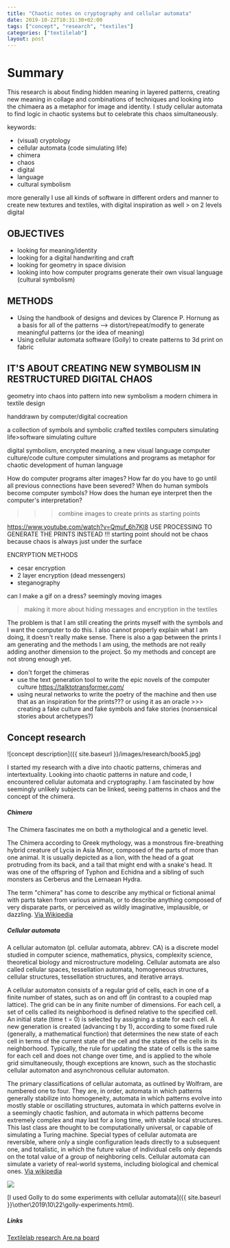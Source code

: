 ```yaml
---
title: "Chaotic notes on cryptography and cellular automata"
date: 2019-10-22T10:31:30+02:00
tags: ["concept", "research", "textiles"]
categories: ["textilelab"]
layout: post
---
```

# Summary
This research is about finding hidden meaning in layered patterns, creating new meaning in collage and combinations of techniques and looking into the chimaera as a metaphor for image and identity. I study cellular automata to find logic in chaotic systems but to celebrate this chaos simultaneously.

keywords:
- (visual) cryptology
- cellular automata (code simulating life)
- chimera
- chaos
- digital
- language
- cultural symbolism

more generally I use all kinds of software in different orders and manner to create new textures and textiles, with digital inspiration as well > on 2 levels digital

## OBJECTIVES
- looking for meaning/identity
- looking for a digital handwriting and craft
- looking for geometry in space division
- looking into how computer programs generate their own visual language (cultural symbolism)

## METHODS
- Using the handbook of designs and devices by Clarence P. Hornung as a basis for all of the patterns —> distort/repeat/modify to generate meaningful patterns (or the idea of meaning)
- Using cellular automata software (Golly) to create patterns to 3d print on fabric

## IT'S ABOUT CREATING NEW SYMBOLISM IN RESTRUCTURED DIGITAL CHAOS
geometry into chaos into pattern into new symbolism
a modern chimera in textile design

handdrawn by computer/digital cocreation

a collection of symbols and symbolic crafted textiles
computers simulating life>software simulating culture

digital symbolism, encrypted meaning, a new visual language 
computer culture/code culture
computer simulations and programs as metaphor for chaotic development of human language

How do computer programs alter images? How far do you have to go until all previous connections have been severed? When do human symbols become computer symbols? How does the human eye interpret then the computer's interpretation?
>>> combine images to create prints as starting points

https://www.youtube.com/watch?v=Qmuf_6h7Kl8 
USE PROCESSING TO GENERATE THE PRINTS INSTEAD
!!! starting point should not be chaos because chaos is always just under the surface

ENCRYPTION METHODS
- cesar encryption
- 2 layer encryption (dead messengers)
- steganography

can I make a gif on a dress? seemingly moving images 
>making it more about hiding messages and encryption in the textiles

The problem is that I am still creating the prints myself with the symbols and I want the computer to do this. I also cannot properly explain what I am doing, it doesn't really make sense. There is also a gap between the prints I am generating and the methods I am using, the methods are not really adding another dimension to the project. So my methods and concept are not strong enough yet.

- don't forget the chimeras
- use the text generation tool to write the epic novels of the computer culture
https://talktotransformer.com/ 
- using neural networks to write the poetry of the machine and then use that as an inspiration for the prints??? or using it as an oracle >>> creating a fake culture and fake symbols and fake stories (nonsensical stories about archetypes?)

<!-- symbols to start with
- 118
- 62
- 35
- 17
- 44
- 136
- 196
- 204
- 287
- 318
- 370
- 402
- 448
- 553
- 581
- 743
- 805
- 898
- 970
- 1170
- 1579
- 1663 -->

## Concept research
![concept description]({{ site.baseurl }}/images/research/book5.jpg)

I started my research with a dive into chaotic patterns, chimeras and intertextuality. Looking into chaotic patterns in nature and code, I encountered cellular automata and cryptography. I am fascinated by how seemingly unlikely subjects can be linked, seeing patterns in chaos and the concept of the chimera. 

##### Chimera
The Chimera fascinates me on both a mythological and a genetic level.

The Chimera according to Greek mythology, was a monstrous fire-breathing hybrid creature of Lycia in Asia Minor, composed of the parts of more than one animal. It is usually depicted as a lion, with the head of a goat protruding from its back, and a tail that might end with a snake's head. It was one of the offspring of Typhon and Echidna and a sibling of such monsters as Cerberus and the Lernaean Hydra.

The term "chimera" has come to describe any mythical or fictional animal with parts taken from various animals, or to describe anything composed of very disparate parts, or perceived as wildly imaginative, implausible, or dazzling. [Via Wikipedia](https://en.wikipedia.org/wiki/Chimera_(mythology))

##### Cellular automata
A cellular automaton (pl. cellular automata, abbrev. CA) is a discrete model studied in computer science, mathematics, physics, complexity science, theoretical biology and microstructure modeling. Cellular automata are also called cellular spaces, tessellation automata, homogeneous structures, cellular structures, tessellation structures, and iterative arrays.

A cellular automaton consists of a regular grid of cells, each in one of a finite number of states, such as on and off (in contrast to a coupled map lattice). The grid can be in any finite number of dimensions. For each cell, a set of cells called its neighborhood is defined relative to the specified cell. An initial state (time t = 0) is selected by assigning a state for each cell. A new generation is created (advancing t by 1), according to some fixed rule (generally, a mathematical function) that determines the new state of each cell in terms of the current state of the cell and the states of the cells in its neighborhood. Typically, the rule for updating the state of cells is the same for each cell and does not change over time, and is applied to the whole grid simultaneously, though exceptions are known, such as the stochastic cellular automaton and asynchronous cellular automaton.

The primary classifications of cellular automata, as outlined by Wolfram, are numbered one to four. They are, in order, automata in which patterns generally stabilize into homogeneity, automata in which patterns evolve into mostly stable or oscillating structures, automata in which patterns evolve in a seemingly chaotic fashion, and automata in which patterns become extremely complex and may last for a long time, with stable local structures. This last class are thought to be computationally universal, or capable of simulating a Turing machine. Special types of cellular automata are reversible, where only a single configuration leads directly to a subsequent one, and totalistic, in which the future value of individual cells only depends on the total value of a group of neighboring cells. Cellular automata can simulate a variety of real-world systems, including biological and chemical ones. [Via wikipedia](https://en.wikipedia.org/wiki/Cellular_automaton)

![](https://upload.wikimedia.org/wikipedia/commons/e/e5/Gospers_glider_gun.gif)

[I used Golly to do some experiments with cellular automata]({{ site.baseurl }}\other\2019\10\22\golly-experiments.html).

##### Links
[Textilelab research Are.na board](https://www.are.na/michelle-vossen/textiles-research-9ixtq9yvsrm)